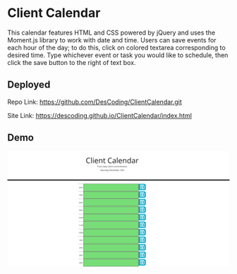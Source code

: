 # Client Calendar

This calendar features HTML and CSS powered by jQuery and uses the Moment.js library to work with date and time.  Users can save events for each hour of the day; to do this, click on colored textarea corresponding to desired time.  Type whichever event or task you would like to schedule, then click the save button to the right of text box.  

## Deployed

Repo Link: https://github.com/DesCoding/ClientCalendar.git

Site Link: https://descoding.github.io/ClientCalendar/index.html

## Demo

![demo](Assets/Demo.png)

